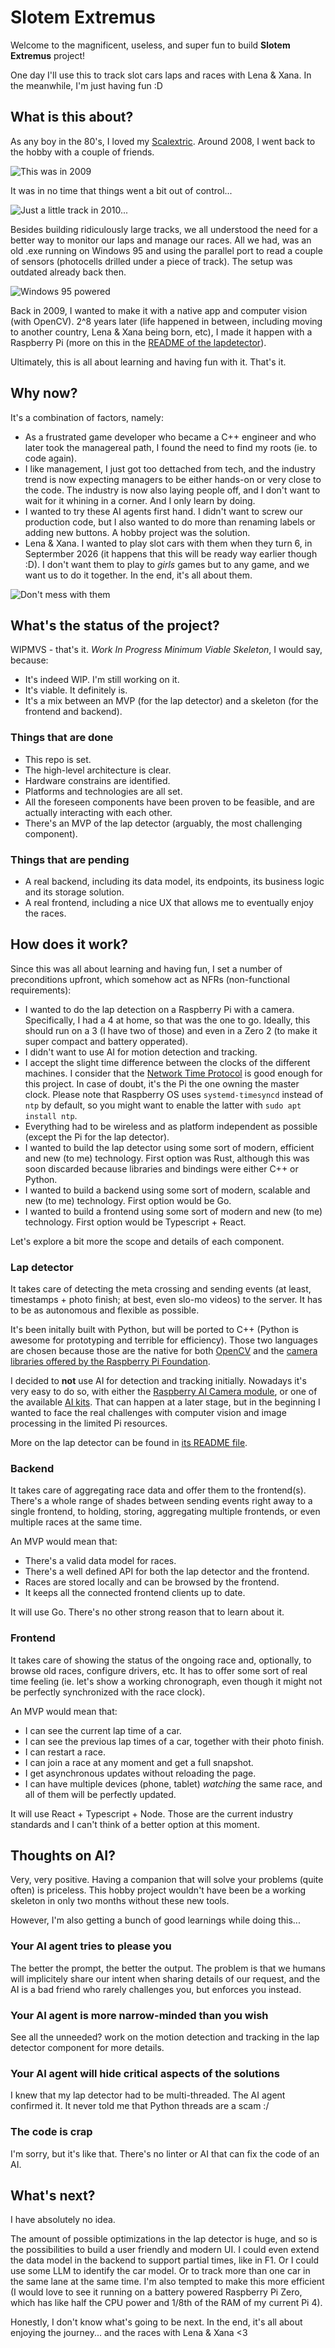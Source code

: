 # Slotem Extremus

Welcome to the magnificent, useless, and super fun to build **Slotem Extremus** project!

One day I'll use this to track slot cars laps and races with Lena & Xana. In the meanwhile, I'm just having fun :D

## What is this about?

As any boy in the 80's, I loved my [Scalextric](https://www.scalextric.es). Around 2008, I went back to the hobby with a couple of friends.

![This was in 2009](assets/images/IMG_1527.JPG "This was in 2009")

It was in no time that things went a bit out of control...

![Just a little track in 2010...](assets/images/IMG_20101227_172034.jpg "Just a little track in 2010...")

Besides building ridiculously large tracks, we all understood the need for a better way to monitor our laps and manage our races. All we had, was an old .exe running on Windows 95 and using the parallel port to read a couple of sensors (photocells drilled under a piece of track). The setup was outdated already back then.

![Windows 95 powered](assets/images/IMG_1525.JPG "Windows 95 powered")

Back in 2009, I wanted to make it with a native app and computer vision (with OpenCV). 2^8 years later (life happened in between, including moving to another country, Lena & Xana being born, etc), I made it happen with a Raspberry Pi (more on this in the [README of the lapdetector](lapdetector/README.md)).

Ultimately, this is all about learning and having fun with it. That's it.


## Why now?

It's a combination of factors, namely:

* As a frustrated game developer who became a C++ engineer and who later took the managereal path, I found the need to find my roots (ie. to code again).
* I like management, I just got too dettached from tech, and the industry trend is now expecting managers to be either hands-on or very close to the code. The industry is now also laying people off, and I don't want to wait for it whining in a corner. And I only learn by doing.
* I wanted to try these AI agents first hand. I didn't want to screw our production code, but I also wanted to do more than renaming labels or adding new buttons. A hobby project was the solution.
* Lena & Xana. I wanted to play slot cars with them when they turn 6, in Septermber 2026 (it happens that this will be ready way earlier though :D). I don't want them to play to _girls_ games but to any game, and we want us to do it together. In the end, it's all about them.

![Don't mess with them](assets/images/CFF414D3-C665-47ED-A4BC-44CEEF3F34AA-4353-0000035EF8016FD6.jpeg "Don't mess with them")


## What's the status of the project?

WIPMVS - that's it. _Work In Progress Minimum Viable Skeleton_, I would say, because:
* It's indeed WIP. I'm still working on it.
* It's viable. It definitely is.
* It's a mix between an MVP (for the lap detector) and a skeleton (for the frontend and backend).

### Things that are done

* This repo is set.
* The high-level architecture is clear.
* Hardware constrains are identified.
* Platforms and technologies are all set.
* All the foreseen components have been proven to be feasible, and are actually interacting with each other.
* There's an MVP of the lap detector (arguably, the most challenging component).

### Things that are pending

* A real backend, including its data model, its endpoints, its business logic and its storage solution.
* A real frontend, including a nice UX that allows me to eventually enjoy the races.


## How does it work?

Since this was all about learning and having fun, I set a number of preconditions upfront, which somehow act as NFRs (non-functional requirements):
* I wanted to do the lap detection on a Raspberry Pi with a camera. Specifically, I had a 4 at home, so that was the one to go. Ideally, this should run on a 3 (I have two of those) and even in a Zero 2 (to make it super compact and battery opperated).
* I didn't want to use AI for motion detection and tracking.
* I accept the slight time difference between the clocks of the different machines. I consider that the [Network Time Protocol](https://en.wikipedia.org/wiki/Network_Time_Protocol) is good enough for this project. In case of doubt, it's the Pi the one owning the master clock. Please note that Raspberry OS uses `systemd-timesyncd` instead of `ntp` by default, so you might want to enable the latter with `sudo apt install ntp`.
* Everything had to be wireless and as platform independent as possible (except the Pi for the lap detector).
* I wanted to build the lap detector using some sort of modern, efficient and new (to me) technology. First option was Rust, although this was soon discarded because libraries and bindings were either C++ or Python.
* I wanted to build a backend using some sort of modern, scalable and new (to me) technology. First option would be Go.
* I wanted to build a frontend using some sort of modern and new (to me) technology. First option would be Typescript + React.

Let's explore a bit more the scope and details of each component.

### Lap detector

It takes care of detecting the meta crossing and sending events (at least, timestamps + photo finish; at best, even slo-mo videos) to the server. It has to be as autonomous and flexible as possible.

It's been initally built with Python, but will be ported to C++ (Python is awesome for prototyping and terrible for efficiency). Those two languages are chosen because those are the native for both [OpenCV](https://opencv.org) and the [camera libraries offered by the Raspberry Pi Foundation](https://www.raspberrypi.com/documentation/computers/camera_software.html).

I decided to **not** use AI for detection and tracking initially. Nowadays it's very easy to do so, with either the [Raspberry AI Camera module](https://www.raspberrypi.com/products/ai-camera/), or one of the available [AI kits](https://www.raspberrypi.com/documentation/accessories/ai-kit.html). That can happen at a later stage, but in the beginning I wanted to face the real challenges with computer vision and image processing in the limited Pi resources.

More on the lap detector can be found in [its README file](lapdetector/README.md).

### Backend

It takes care of aggregating race data and offer them to the frontend(s). There's a whole range of shades between sending events right away to a single frontend, to holding, storing, aggregating multiple frontends, or even multiple races at the same time.

An MVP would mean that:
* There's a valid data model for races.
* There's a well defined API for both the lap detector and the frontend.
* Races are stored locally and can be browsed by the frontend.
* It keeps all the connected frontend clients up to date.

It will use Go. There's no other strong reason that to learn about it.

### Frontend

It takes care of showing the status of the ongoing race and, optionally, to browse old races, configure drivers, etc. It has to offer some sort of real time feeling (ie. let's show a working chronograph, even though it might not be perfectly synchronized with the race clock).

An MVP would mean that:
* I can see the current lap time of a car.
* I can see the previous lap times of a car, together with their photo finish.
* I can restart a race.
* I can join a race at any moment and get a full snapshot.
* I get asynchronous updates without reloading the page.
* I can have multiple devices (phone, tablet) _watching_ the same race, and all of them will be perfectly updated.

It will use React + Typescript + Node. Those are the current industry standards and I can't think of a better option at this moment.


## Thoughts on AI?

Very, very positive. Having a companion that will solve your problems (quite often) is priceless. This hobby project wouldn't have been be a working skeleton in only two months without these new tools.

However, I'm also getting a bunch of good learnings while doing this...

### Your AI agent tries to please you

The better the prompt, the better the output. The problem is that we humans will implicitely share our intent when sharing details of our request, and the AI is a bad friend who rarely challenges you, but enforces you instead.

### Your AI agent is more narrow-minded than you wish

See all the unneeded? work on the motion detection and tracking in the lap detector component for more details.

### Your AI agent will hide critical aspects of the solutions

I knew that my lap detector had to be multi-threaded. The AI agent confirmed it. It never told me that Python threads are a scam :/

### The code is crap

I'm sorry, but it's like that. There's no linter or AI that can fix the code of an AI.


## What's next?

I have absolutely no idea.

The amount of possible optimizations in the lap detector is huge, and so is the possibilities to build a user friendly and modern UI. I could even extend the data model in the backend to support partial times, like in F1. Or I could use some LLM to identify the car model. Or to track more than one car in the same lane at the same time. I'm also tempted to make this more efficient (I would love to see it running on a battery powered Raspberry Pi Zero, which has like half the CPU power and 1/8th of the RAM of my current Pi 4). 

Honestly, I don't know what's going to be next. In the end, it's all about enjoying the journey... and the races with Lena & Xana <3
